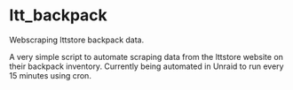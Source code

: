 # ltt_backpack

Webscraping lttstore backpack data. 

A very simple script to automate scraping data from the lttstore website on their backpack inventory. Currently being automated in Unraid to run every 15 minutes using cron.
